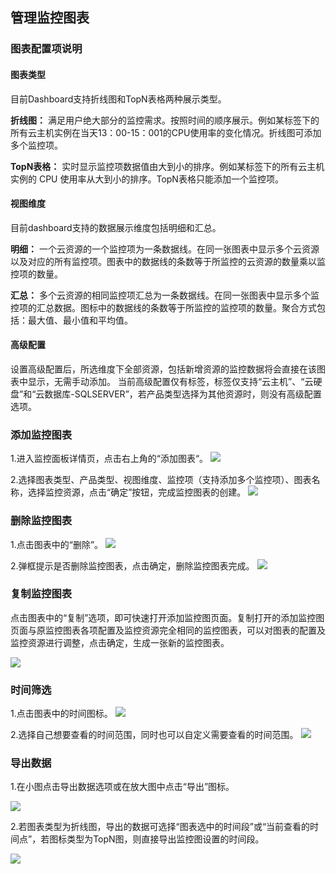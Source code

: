 ## 管理监控图表
### 图表配置项说明
#### 图表类型
目前Dashboard支持折线图和TopN表格两种展示类型。

**折线图：** 满足用户绝大部分的监控需求。按照时间的顺序展示。例如某标签下的所有云主机实例在当天13：00-15：001的CPU使用率的变化情况。折线图可添加多个监控项。

**TopN表格：** 实时显示监控项数据值由大到小的排序。例如某标签下的所有云主机实例的 CPU 使用率从大到小的排序。TopN表格只能添加一个监控项。

#### 视图维度
目前dashboard支持的数据展示维度包括明细和汇总。

**明细：** 一个云资源的一个监控项为一条数据线。在同一张图表中显示多个云资源以及对应的所有监控项。图表中的数据线的条数等于所监控的云资源的数量乘以监控项的数量。

**汇总：** 多个云资源的相同监控项汇总为一条数据线。在同一张图表中显示多个监控项的汇总数据。图标中的数据线的条数等于所监控的监控项的数量。聚合方式包括：最大值、最小值和平均值。

#### 高级配置
设置高级配置后，所选维度下全部资源，包括新增资源的监控数据将会直接在该图表中显示，无需手动添加。
当前高级配置仅有标签，标签仅支持“云主机”、“云硬盘”和“云数据库-SQLSERVER”，若产品类型选择为其他资源时，则没有高级配置选项。

### 添加监控图表
1.进入监控面板详情页，点击右上角的“添加图表“。
![](https://github.com/jdcloudcom/cn/blob/edit/image/Cloud-Monitor/dashboard/%E6%B7%BB%E5%8A%A0%E5%9B%BE%E8%A1%A8.png)

2.选择图表类型、产品类型、视图维度、监控项（支持添加多个监控项）、图表名称，选择监控资源，点击“确定”按钮，完成监控图表的创建。
![](https://github.com/jdcloudcom/cn/blob/edit/image/Cloud-Monitor/zuijiashijian/%E6%9C%80%E4%BD%B3%E5%AE%9E%E8%B7%B51.2.png)

### 删除监控图表
1.点击图表中的“删除”。
![](https://github.com/jdcloudcom/cn/blob/edit/image/Cloud-Monitor/dashboard/%E5%88%A0%E9%99%A4%E7%9B%91%E6%8E%A7%E5%9B%BE%E8%A1%A8.png)

2.弹框提示是否删除监控图表，点击确定，删除监控图表完成。
![](https://github.com/jdcloudcom/cn/blob/edit/image/Cloud-Monitor/dashboard/%E5%88%A0%E9%99%A4%E7%9B%91%E6%8E%A7%E5%9B%BE%E8%A1%A8-%E7%A1%AE%E8%AE%A4.png)

### 复制监控图表
点击图表中的“复制”选项，即可快速打开添加监控图页面。复制打开的添加监控图页面与原监控图表各项配置及监控资源完全相同的监控图表，可以对图表的配置及监控资源进行调整，点击确定，生成一张新的监控图表。

![](https://github.com/jdcloudcom/cn/blob/edit/image/Cloud-Monitor/dashboard/%E5%A4%8D%E5%88%B6%E7%9B%91%E6%8E%A7%E5%9B%BE%E8%A1%A8.png)

### 时间筛选
1.点击图表中的时间图标。
![](https://github.com/jdcloudcom/cn/blob/edit/image/Cloud-Monitor/dashboard/%E6%97%B6%E9%97%B4%E7%AD%9B%E9%80%89.png)

2.选择自己想要查看的时间范围，同时也可以自定义需要查看的时间范围。
![](https://github.com/jdcloudcom/cn/blob/edit/image/Cloud-Monitor/dashboard/%E6%97%B6%E9%97%B4%E7%AD%9B%E9%80%892.png)


### 导出数据
1.在小图点击导出数据选项或在放大图中点击“导出”图标。

![](https://github.com/jdcloudcom/cn/blob/edit/image/Cloud-Monitor/dashboard/%E5%AF%BC%E5%87%BA%E6%95%B0%E6%8D%AE.png)

2.若图表类型为折线图，导出的数据可选择“图表选中的时间段”或“当前查看的时间点”，若图标类型为TopN图，则直接导出监控图设置的时间段。

![](https://github.com/jdcloudcom/cn/blob/edit/image/Cloud-Monitor/dashboard/%E5%AF%BC%E5%87%BA%E6%95%B0%E6%8D%AE2.png)

